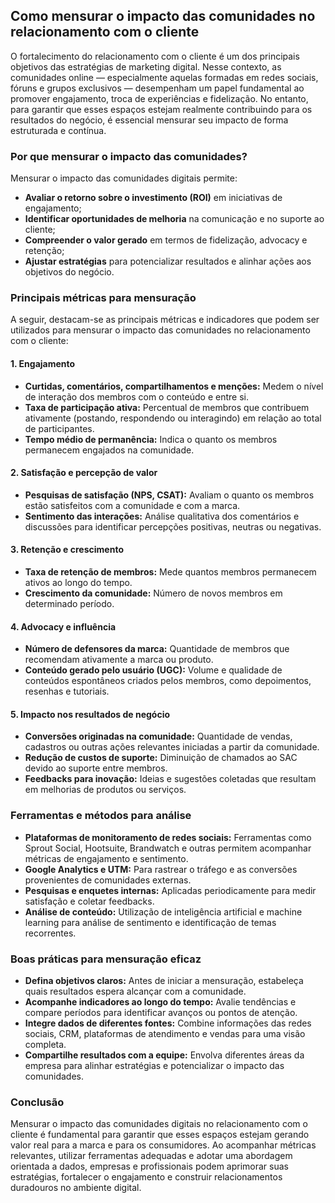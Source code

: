 
## Como mensurar o impacto das comunidades no relacionamento com o cliente

O fortalecimento do relacionamento com o cliente é um dos principais objetivos das estratégias de marketing digital. Nesse contexto, as comunidades online — especialmente aquelas formadas em redes sociais, fóruns e grupos exclusivos — desempenham um papel fundamental ao promover engajamento, troca de experiências e fidelização. No entanto, para garantir que esses espaços estejam realmente contribuindo para os resultados do negócio, é essencial mensurar seu impacto de forma estruturada e contínua.

### Por que mensurar o impacto das comunidades?

Mensurar o impacto das comunidades digitais permite:

- **Avaliar o retorno sobre o investimento (ROI)** em iniciativas de engajamento;
- **Identificar oportunidades de melhoria** na comunicação e no suporte ao cliente;
- **Compreender o valor gerado** em termos de fidelização, advocacy e retenção;
- **Ajustar estratégias** para potencializar resultados e alinhar ações aos objetivos do negócio.

### Principais métricas para mensuração

A seguir, destacam-se as principais métricas e indicadores que podem ser utilizados para mensurar o impacto das comunidades no relacionamento com o cliente:

#### 1. Engajamento

- **Curtidas, comentários, compartilhamentos e menções:** Medem o nível de interação dos membros com o conteúdo e entre si.
- **Taxa de participação ativa:** Percentual de membros que contribuem ativamente (postando, respondendo ou interagindo) em relação ao total de participantes.
- **Tempo médio de permanência:** Indica o quanto os membros permanecem engajados na comunidade.

#### 2. Satisfação e percepção de valor

- **Pesquisas de satisfação (NPS, CSAT):** Avaliam o quanto os membros estão satisfeitos com a comunidade e com a marca.
- **Sentimento das interações:** Análise qualitativa dos comentários e discussões para identificar percepções positivas, neutras ou negativas.

#### 3. Retenção e crescimento

- **Taxa de retenção de membros:** Mede quantos membros permanecem ativos ao longo do tempo.
- **Crescimento da comunidade:** Número de novos membros em determinado período.

#### 4. Advocacy e influência

- **Número de defensores da marca:** Quantidade de membros que recomendam ativamente a marca ou produto.
- **Conteúdo gerado pelo usuário (UGC):** Volume e qualidade de conteúdos espontâneos criados pelos membros, como depoimentos, resenhas e tutoriais.

#### 5. Impacto nos resultados de negócio

- **Conversões originadas na comunidade:** Quantidade de vendas, cadastros ou outras ações relevantes iniciadas a partir da comunidade.
- **Redução de custos de suporte:** Diminuição de chamados ao SAC devido ao suporte entre membros.
- **Feedbacks para inovação:** Ideias e sugestões coletadas que resultam em melhorias de produtos ou serviços.

### Ferramentas e métodos para análise

- **Plataformas de monitoramento de redes sociais:** Ferramentas como Sprout Social, Hootsuite, Brandwatch e outras permitem acompanhar métricas de engajamento e sentimento.
- **Google Analytics e UTM:** Para rastrear o tráfego e as conversões provenientes de comunidades externas.
- **Pesquisas e enquetes internas:** Aplicadas periodicamente para medir satisfação e coletar feedbacks.
- **Análise de conteúdo:** Utilização de inteligência artificial e machine learning para análise de sentimento e identificação de temas recorrentes.

### Boas práticas para mensuração eficaz

- **Defina objetivos claros:** Antes de iniciar a mensuração, estabeleça quais resultados espera alcançar com a comunidade.
- **Acompanhe indicadores ao longo do tempo:** Avalie tendências e compare períodos para identificar avanços ou pontos de atenção.
- **Integre dados de diferentes fontes:** Combine informações das redes sociais, CRM, plataformas de atendimento e vendas para uma visão completa.
- **Compartilhe resultados com a equipe:** Envolva diferentes áreas da empresa para alinhar estratégias e potencializar o impacto das comunidades.

### Conclusão

Mensurar o impacto das comunidades digitais no relacionamento com o cliente é fundamental para garantir que esses espaços estejam gerando valor real para a marca e para os consumidores. Ao acompanhar métricas relevantes, utilizar ferramentas adequadas e adotar uma abordagem orientada a dados, empresas e profissionais podem aprimorar suas estratégias, fortalecer o engajamento e construir relacionamentos duradouros no ambiente digital.
```
